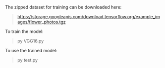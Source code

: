 The zipped dataset for training can be downloaded here:
> https://storage.googleapis.com/download.tensorflow.org/example_images/flower_photos.tgz

To train the model:
> py VGG16.py

To use the trained model:
> py test.py
